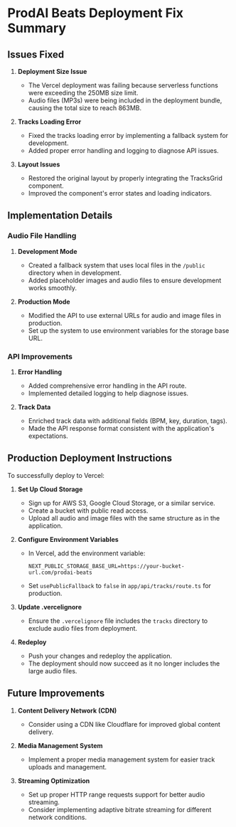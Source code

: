 # ProdAI Beats Deployment Fix Summary

## Issues Fixed

1. **Deployment Size Issue**
   - The Vercel deployment was failing because serverless functions were exceeding the 250MB size limit.
   - Audio files (MP3s) were being included in the deployment bundle, causing the total size to reach 863MB.

2. **Tracks Loading Error**
   - Fixed the tracks loading error by implementing a fallback system for development.
   - Added proper error handling and logging to diagnose API issues.

3. **Layout Issues**
   - Restored the original layout by properly integrating the TracksGrid component.
   - Improved the component's error states and loading indicators.

## Implementation Details

### Audio File Handling

1. **Development Mode**
   - Created a fallback system that uses local files in the `/public` directory when in development.
   - Added placeholder images and audio files to ensure development works smoothly.

2. **Production Mode**
   - Modified the API to use external URLs for audio and image files in production.
   - Set up the system to use environment variables for the storage base URL.

### API Improvements

1. **Error Handling**
   - Added comprehensive error handling in the API route.
   - Implemented detailed logging to help diagnose issues.

2. **Track Data**
   - Enriched track data with additional fields (BPM, key, duration, tags).
   - Made the API response format consistent with the application's expectations.

## Production Deployment Instructions

To successfully deploy to Vercel:

1. **Set Up Cloud Storage**
   - Sign up for AWS S3, Google Cloud Storage, or a similar service.
   - Create a bucket with public read access.
   - Upload all audio and image files with the same structure as in the application.

2. **Configure Environment Variables**
   - In Vercel, add the environment variable:
     ```
     NEXT_PUBLIC_STORAGE_BASE_URL=https://your-bucket-url.com/prodai-beats
     ```
   - Set `usePublicFallback` to `false` in `app/api/tracks/route.ts` for production.

3. **Update .vercelignore**
   - Ensure the `.vercelignore` file includes the `tracks` directory to exclude audio files from deployment.

4. **Redeploy**
   - Push your changes and redeploy the application.
   - The deployment should now succeed as it no longer includes the large audio files.

## Future Improvements

1. **Content Delivery Network (CDN)**
   - Consider using a CDN like Cloudflare for improved global content delivery.

2. **Media Management System**
   - Implement a proper media management system for easier track uploads and management.

3. **Streaming Optimization**
   - Set up proper HTTP range requests support for better audio streaming.
   - Consider implementing adaptive bitrate streaming for different network conditions. 